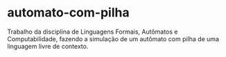 # automato-com-pilha
Trabalho da disciplina de Linguagens Formais, Autômatos e Computabilidade, fazendo a simulação de um autômato com pilha de uma linguagem livre de contexto.
